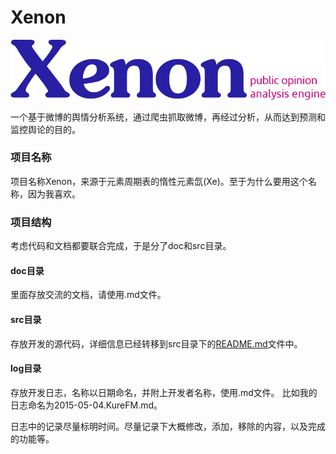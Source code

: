 # Xenon

![Xenon ico](xenon.png)

一个基于微博的舆情分析系统，通过爬虫抓取微博，再经过分析，从而达到预测和监控舆论的目的。  

### 项目名称
项目名称Xenon，来源于元素周期表的惰性元素氙(Xe)。至于为什么要用这个名称，因为我喜欢。  

### 项目结构
考虑代码和文档都要联合完成，于是分了doc和src目录。  

#### doc目录
里面存放交流的文档，请使用.md文件。  

#### src目录
存放开发的源代码，详细信息已经转移到src目录下的[README.md](src/README.md '点击访问src/README.md')文件中。

#### log目录
存放开发日志，名称以日期命名，并附上开发者名称，使用.md文件。
比如我的日志命名为2015-05-04.KureFM.md。

日志中的记录尽量标明时间。尽量记录下大概修改，添加，移除的内容，以及完成的功能等。

